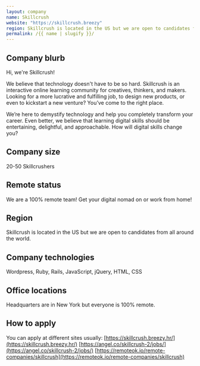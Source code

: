 ```yaml
---
layout: company
name: Skillcrush
website: "https://skillcrush.breezy"
region: Skillcrush is located in the US but we are open to candidates from all around the world.
permalink: /{{ name | slugify }}/
---
```


## Company blurb

Hi, we're Skillcrush!

We believe that technology doesn't have to be so hard.
Skillcrush is an interactive online learning community for creatives, thinkers, and makers. Looking for a more lucrative and fulfilling job, to design new products, or even to kickstart a new venture? You’ve come to the right place.

We’re here to demystify technology and help you completely transform your career. Even better, we believe that learning digital skills should be entertaining, delightful, and approachable. How will digital skills change you?

## Company size

20-50 Skillcrushers

## Remote status

We are a 100% remote team! Get your digital nomad on or work from home! 

## Region

Skillcrush is located in the US but we are open to candidates from all around the world.

## Company technologies

Wordpress, Ruby, Rails, JavaScript, jQuery, HTML, CSS

## Office locations

Headquarters are in New York but everyone is 100% remote. 

## How to apply

You can apply at different sites usually:
[https://skillcrush.breezy.hr/](https://skillcrush.breezy.hr/)
[https://angel.co/skillcrush-2/jobs/](https://angel.co/skillcrush-2/jobs/)
[https://remoteok.io/remote-companies/skillcrush](https://remoteok.io/remote-companies/skillcrush)